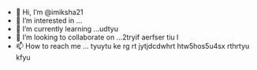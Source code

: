 - 👋 Hi, I’m @imiksha21
- 👀 I’m interested in ...
- 🌱 I’m currently learning ...udtyu
- 💞️ I’m looking to collaborate on ...2tryif aerfser tiu l
- 📫 How to reach me ... tyuytu ke rg rt
 jytjdcdwhrt  htw5hos5u4sx rthrtyu kfyu
<!---
imiksha21/imiksha21 is a ✨ special ✨ repository because its `README.md` (this file) appears on your GitHub profile.
You can click the Preview link to take a look at your changes.
--->
